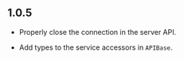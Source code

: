 ## 1.0.5

* Properly close the connection in the server API.

* Add types to the service accessors in `APIBase`.
